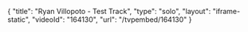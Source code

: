 {
    "title": "Ryan Villopoto - Test Track",
    "type": "solo",
    "layout": "iframe-static",
    "videoId": "164130",
    "url": "\/tvpembed\/164130"
}